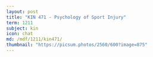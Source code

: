 ```yaml
---
layout: post
title: "KIN 471 - Psychology of Sport Injury"
term: 1211
subject: kin
icon: chat
md: /mdf/1211/kin471/
thumbnail: "https://picsum.photos/2560/600?image=875"
---
```

